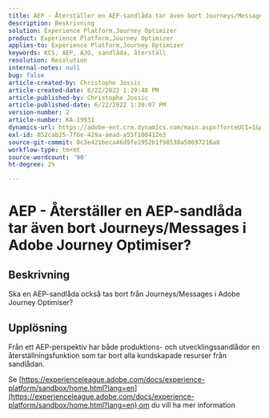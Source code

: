 ```yaml
---
title: AEP - Återställer en AEP-sandlåda tar även bort Journeys/Messages i Adobe Journey Optimiser?
description: Beskrivning
solution: Experience Platform,Journey Optimizer
product: Experience Platform,Journey Optimizer
applies-to: Experience Platform,Journey Optimizer
keywords: KCS, AEP, AJO, sandlåda, återställ
resolution: Resolution
internal-notes: null
bug: false
article-created-by: Christophe Jossic
article-created-date: 6/22/2022 1:29:48 PM
article-published-by: Christophe Jossic
article-published-date: 6/22/2022 1:30:07 PM
version-number: 2
article-number: KA-19931
dynamics-url: https://adobe-ent.crm.dynamics.com/main.aspx?forceUCI=1&pagetype=entityrecord&etn=knowledgearticle&id=8cc5b95d-2ff2-ec11-bb3d-6045bd0158c7
exl-id: 052cab25-7f6e-429a-aead-a55f100412e3
source-git-commit: 0c3e421beca46d9fe1952b1f98538a50697216a0
workflow-type: tm+mt
source-wordcount: '90'
ht-degree: 2%

---
```


# AEP - Återställer en AEP-sandlåda tar även bort Journeys/Messages i Adobe Journey Optimiser?

## Beskrivning

Ska en AEP-sandlåda också tas bort från Journeys/Messages i Adobe Journey Optimiser?

## Upplösning

Från ett AEP-perspektiv har både produktions- och utvecklingssandlådor en återställningsfunktion som tar bort alla kundskapade resurser från sandlådan.

Se [https://experienceleague.adobe.com/docs/experience-platform/sandbox/home.html?lang=en](https://experienceleague.adobe.com/docs/experience-platform/sandbox/home.html?lang=en) om du vill ha mer information

